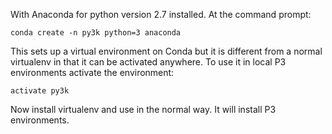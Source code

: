 With Anaconda for python version 2.7 installed.  At the command prompt:

    conda create -n py3k python=3 anaconda
    
This sets up a virtual environment on Conda but it is different from a normal virtualenv in that it can be activated anywhere.
To use it in local P3 environments activate the environment:

    activate py3k 
    
Now install virtualenv and use in the normal way.  It will install P3 environments.
